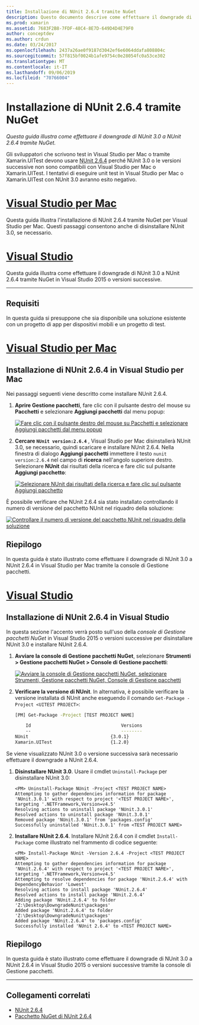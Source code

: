 ```yaml
---
title: Installazione di NUnit 2.6.4 tramite NuGet
description: Questo documento descrive come effettuare il downgrade di NUnit 3.0 a NUnit 2.6.4 tramite NuGet. Questa operazione è necessaria quando si lavora con Xamarin.UITest, che non supporta NUnit 3.x.
ms.prod: xamarin
ms.assetid: 7683F2B8-7FDF-48C4-8E7D-649D4D4E79F0
author: conceptdev
ms.author: crdun
ms.date: 03/24/2017
ms.openlocfilehash: 2437a26ae0f9187d3042ef6e6064ddafa808804c
ms.sourcegitcommit: 57f815bf0024b1afe9754c0e28054fc0a53ce302
ms.translationtype: MT
ms.contentlocale: it-IT
ms.lasthandoff: 09/06/2019
ms.locfileid: "70766004"
---
```

# <a name="installing-nunit-264-using-nuget"></a>Installazione di NUnit 2.6.4 tramite NuGet

_Questa guida illustra come effettuare il downgrade di NUnit 3.0 a NUnit 2.6.4 tramite NuGet._

Gli sviluppatori che scrivono test in Visual Studio per Mac o tramite Xamarin.UITest devono usare [NUnit 2.6.4](http://nunit.org/index.php?p=docHome&r=2.6.4) perché NUnit 3.0 o le versioni successive non sono compatibili con Visual Studio per Mac o Xamarin.UITest. I tentativi di eseguire unit test in Visual Studio per Mac o Xamarin.UITest con NUnit 3.0 avranno esito negativo.

# <a name="visual-studio-for-mactabmacos"></a>[Visual Studio per Mac](#tab/macos)

Questa guida illustra l'installazione di NUnit 2.6.4 tramite NuGet per Visual Studio per Mac. Questi passaggi consentono anche di disinstallare NUnit 3.0, se necessario.

# <a name="visual-studiotabwindows"></a>[Visual Studio](#tab/windows)

Questa guida illustra come effettuare il downgrade di NUnit 3.0 a NUnit 2.6.4 tramite NuGet in Visual Studio 2015 o versioni successive.

-----

## <a name="requirements"></a>Requisiti

In questa guida si presuppone che sia disponibile una soluzione esistente con un progetto di app per dispositivi mobili e un progetto di test.

# <a name="visual-studio-for-mactabmacos"></a>[Visual Studio per Mac](#tab/macos)

## <a name="installing-nunit-264-in-visual-studio-for-mac"></a>Installazione di NUnit 2.6.4 in Visual Studio per Mac

Nei passaggi seguenti viene descritto come installare NUnit 2.6.4.

1. **Aprire Gestione pacchetti**, fare clic con il pulsante destro del mouse su **Pacchetti** e selezionare **Aggiungi pacchetti** dal menu popup:

    [![](installing-nunit-using-nuget-images/add-packages-xs.png "Fare clic con il pulsante destro del mouse su Pacchetti e selezionare Aggiungi pacchetti dal menu popup")](installing-nunit-using-nuget-images/add-packages-xs.png#lightbox)
    
1. **Cercare `NUnit version:2.6.4`** , Visual Studio per Mac disinstallerà NUnit 3.0, se necessario, quindi scaricare e installare NUnit 2.6.4. Nella finestra di dialogo **Aggiungi pacchetti** immettere il testo `nunit version:2.6.4` nel campo di **ricerca** nell'angolo superiore destro. Selezionare **NUnit** dai risultati della ricerca e fare clic sul pulsante **Aggiungi pacchetto**:

    [![](installing-nunit-using-nuget-images/nunit-search-xs.png "Selezionare NUnit dai risultati della ricerca e fare clic sul pulsante Aggiungi pacchetto")](installing-nunit-using-nuget-images/nunit-search-xs.png#lightbox)

È possibile verificare che NUnit 2.6.4 sia stato installato controllando il numero di versione del pacchetto NUnit nel riquadro della soluzione:

[![](installing-nunit-using-nuget-images/nunit-2-6-4-installed.png "Controllare il numero di versione del pacchetto NUnit nel riquadro della soluzione")](installing-nunit-using-nuget-images/nunit-2-6-4-installed.png#lightbox)

## <a name="summary"></a>Riepilogo

In questa guida è stato illustrato come effettuare il downgrade di NUnit 3.0 a NUnit 2.6.4 in Visual Studio per Mac tramite la console di Gestione pacchetti.

# <a name="visual-studiotabwindows"></a>[Visual Studio](#tab/windows)

## <a name="installing-nunit-264-in-visual-studio"></a>Installazione di NUnit 2.6.4 in Visual Studio

In questa sezione l'accento verrà posto sull'uso della _console di Gestione pacchetti NuGet_ in Visual Studio 2015 o versioni successive per disinstallare NUnit 3.0 e installare NUnit 2.6.4.

1. **Avviare la console di Gestione pacchetti NuGet**, selezionare **Strumenti > Gestione pacchetti NuGet > Console di Gestione pacchetti**:

    [![](installing-nunit-using-nuget-images/package-manager-console.png "Avviare la console di Gestione pacchetti NuGet, selezionare Strumenti,  Gestione pacchetti NuGet, Console di Gestione pacchetti")](installing-nunit-using-nuget-images/package-manager-console.png#lightbox)
    
1. **Verificare la versione di NUnit**. In alternativa, è possibile verificare la versione installata di NUnit anche eseguendo il comando `Get-Package -Project <UITEST PROJECT>`:

    ```bash
    [PM] Get-Package -Project [TEST PROJECT NAME]
    
        Id                                  Versions                                 ProjectName
        --                                  --------                                 -----------
    NUnit                               {3.0.1}                                  [TEST PROJECT NAME]
    Xamarin.UITest                      {1.2.0}                                  [TEST PROJECT NAME]
    ```

Se viene visualizzato NUnit 3.0 o versione successiva sarà necessario effettuare il downgrade a NUnit 2.6.4.

1. **Disinstallare NUnit 3.0**. Usare il cmdlet `Uninstall-Package` per disinstallare NUnit 3.0:

    ```
    <PM> Uninstall-Package NUnit -Project <TEST PROJECT NAME>
    Attempting to gather dependencies information for package 'NUnit.3.0.1' with respect to project '<TEST PROJECT NAME>', targeting '.NETFramework,Version=v4.5'
    Resolving actions to uninstall package 'NUnit.3.0.1'
    Resolved actions to uninstall package 'NUnit.3.0.1'
    Removed package 'NUnit.3.0.1' from 'packages.config'
    Successfully uninstalled 'NUnit.3.0.1' from <TEST PROJECT NAME>
    ```

1. **Installare NUnit 2.6.4**. Installare NUnit 2.6.4 con il cmdlet `Install-Package` come illustrato nel frammento di codice seguente:

    ```
    <PM> Install-Package NUnit -Version 2.6.4 -Project <TEST PROJECT NAME>
    Attempting to gather dependencies information for package 'NUnit.2.6.4' with respect to project '<TEST PROJECT NAME>', targeting '.NETFramework,Version=v4.5'
    Attempting to resolve dependencies for package 'NUnit.2.6.4' with DependencyBehavior 'Lowest'
    Resolving actions to install package 'NUnit.2.6.4'
    Resolved actions to install package 'NUnit.2.6.4'
    Adding package 'NUnit.2.6.4' to folder 'Z:\Desktop\DowngradeNunit\packages'
    Added package 'NUnit.2.6.4' to folder 'Z:\Desktop\DowngradeNunit\packages'
    Added package 'NUnit.2.6.4' to 'packages.config'
    Successfully installed 'NUnit 2.6.4' to <TEST PROJECT NAME>
    ```

## <a name="summary"></a>Riepilogo

In questa guida è stato illustrato come effettuare il downgrade di NUnit 3.0 a NUnit 2.6.4 in Visual Studio 2015 o versioni successive tramite la console di Gestione pacchetti.

-----

## <a name="related-links"></a>Collegamenti correlati

- [NUnit 2.6.4](http://nunit.org/index.php?p=docHome&r=2.6.4)
- [Pacchetto NuGet di NUnit 2.6.4](https://www.nuget.org/packages/NUnit/2.6.4)
